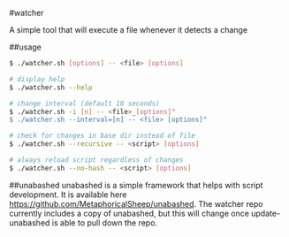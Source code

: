 #watcher

A simple tool that will execute a file whenever it detects a change

##usage
```bash
$ ./watcher.sh [options] -- <file> [options]

# display help
$ ./watcher.sh --help

# change interval (default 10 seconds)
$ ./watcher.sh -i [n] -- <file>_[options]"
$ ./watcher.sh --interval=[n] -- <file> [options]"

# check for changes in base dir instead of file
$ ./watcher.sh --recursive -- <script> [options]

# always reload script regardless of changes
$ ./watcher.sh --no-hash -- <script> [options]
```

##unabashed
unabashed is a simple framework that helps with script development. It is available here <https://github.com/MetaphoricalSheep/unabashed>. The watcher repo currently includes a copy of unabashed, but this will change once update-unabashed is able to pull down the repo.
